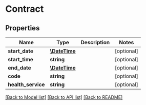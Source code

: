 # Contract

## Properties
Name | Type | Description | Notes
------------ | ------------- | ------------- | -------------
**start_date** | [**\DateTime**](\DateTime.md) |  | [optional] 
**start_time** | **string** |  | [optional] 
**end_date** | [**\DateTime**](\DateTime.md) |  | [optional] 
**code** | **string** |  | [optional] 
**health_service** | **string** |  | [optional] 

[[Back to Model list]](../../README.md#documentation-for-models) [[Back to API list]](../../README.md#documentation-for-api-endpoints) [[Back to README]](../../README.md)

